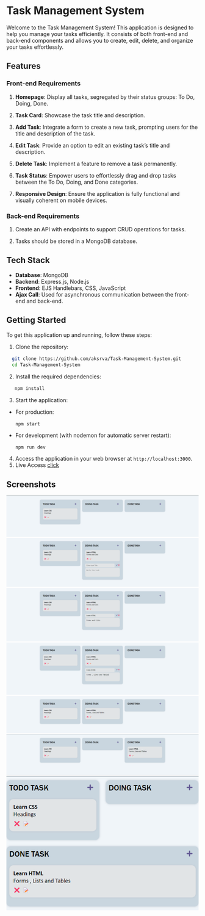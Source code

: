 # Task Management System

Welcome to the Task Management System! This application is designed to help you manage your tasks efficiently. It consists of both front-end and back-end components and allows you to create, edit, delete, and organize your tasks effortlessly.

## Features

### Front-end Requirements

1. **Homepage**: Display all tasks, segregated by their status groups: To Do, Doing, Done.

2. **Task Card**: Showcase the task title and description.

3. **Add Task**: Integrate a form to create a new task, prompting users for the title and description of the task.

4. **Edit Task**: Provide an option to edit an existing task’s title and description.

5. **Delete Task**: Implement a feature to remove a task permanently.

6. **Task Status**: Empower users to effortlessly drag and drop tasks between the To Do, Doing, and Done categories.

7. **Responsive Design**: Ensure the application is fully functional and visually coherent on mobile devices.

### Back-end Requirements

1. Create an API with endpoints to support CRUD operations for tasks.

2. Tasks should be stored in a MongoDB database.

## Tech Stack

- **Database**: MongoDB
- **Backend**: Express.js, Node.js
- **Frontend**: EJS Handlebars, CSS, JavaScript
- **Ajax Call**: Used for asynchronous communication between the front-end and back-end.

## Getting Started

To get this application up and running, follow these steps:

1. Clone the repository:
 ```bash
   git clone https://github.com/aksrva/Task-Management-System.git
   cd Task-Management-System
```
2. Install the required dependencies:
 ```bash
    npm install
 ```
3. Start the application:
- For production:

  ```
  npm start
  ```

- For development (with nodemon for automatic server restart):

  ```
  npm run dev
  ```

4. Access the application in your web browser at `http://localhost:3000`.
5. Live Access [click](https://task-management.cyclic.app/)

## Screenshots
![Screenshot 1](https://raw.githubusercontent.com/aksrva/screenshots/main/task-management-screenshots/Screenshot%202023-09-03%20104815.png)
![Screenshot 2](https://raw.githubusercontent.com/aksrva/screenshots/main/task-management-screenshots/Screenshot%202023-09-03%20104920.png)
![Screenshot 3](https://raw.githubusercontent.com/aksrva/screenshots/main/task-management-screenshots/Screenshot%202023-09-03%20104942.png)
![Screenshot 4](https://raw.githubusercontent.com/aksrva/screenshots/main/task-management-screenshots/Screenshot%202023-09-03%20104958.png)
![Screenshot 5](https://raw.githubusercontent.com/aksrva/screenshots/main/task-management-screenshots/Screenshot%202023-09-03%20105005.png)
![Screenshot 6](https://raw.githubusercontent.com/aksrva/screenshots/main/task-management-screenshots/Screenshot%202023-09-03%20105014.png)
![Screenshot 7](https://raw.githubusercontent.com/aksrva/screenshots/main/task-management-screenshots/Screenshot%202023-09-03%20105026.png)
